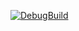 [![DebugBuild](https://github.com/katajima/GE3/actions/workflows/DebugBuild.yml/badge.svg)](https://github.com/katajima/GE3/actions/workflows/DebugBuild.yml)
